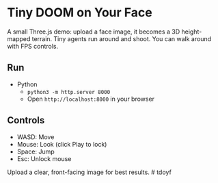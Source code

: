 # Tiny DOOM on Your Face

A small Three.js demo: upload a face image, it becomes a 3D height-mapped terrain. Tiny agents run around and shoot. You can walk around with FPS controls.

## Run

- Python
  - `python3 -m http.server 8000`
  - Open `http://localhost:8000` in your browser

## Controls

- WASD: Move
- Mouse: Look (click Play to lock)
- Space: Jump
- Esc: Unlock mouse

Upload a clear, front-facing image for best results. # tdoyf
